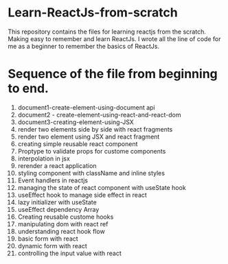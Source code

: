 # Learn-ReactJs-from-scratch
This repository contains the files for learning reactjs from the scratch. Making easy to remember and learn ReactJs. I wrote all the line of code for me as a beginner to remember the basics of ReactJs.

# Sequence of the file from beginning to end.
1. document1-create-element-using-document api
2. document2 - create-element-using-react-and-react-dom
3. document3-creating-element-using-JSX
4. render two elements side by side with react fragments
5. render two element using JSX and react fragment
6. creating simple reusable react component
7. Proptype to validate props for custome components
8. interpolation in jsx
9. rerender a react application
10. styling component with className and inline styles
11. Event handlers in reactjs
12. managing the state of react component with useState hook
13. useEffect hook to manage side effect in react
14. lazy initializer with useState
15. useEffect dependency Array
16. Creating reusable custome hooks
17. manipulating dom with react ref
18. understanding react hook flow
19. basic form with react
20. dynamic form with react
21. controlling the input value with react

